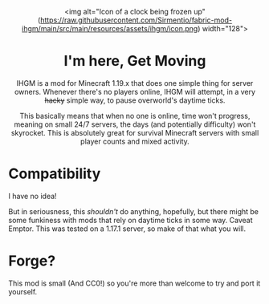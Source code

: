 <div align="center">

<img alt="Icon of a clock being frozen up" (https://raw.githubusercontent.com/Sirmentio/fabric-mod-ihgm/main/src/main/resources/assets/ihgm/icon.png) width="128">

# I'm here, Get Moving

IHGM is a mod for Minecraft 1.19.x that does one simple thing for server owners.
Whenever there's no players online, IHGM will attempt, in a very ~~hacky~~ simple way,
to pause overworld's daytime ticks.

This basically means that when no one is online, time won't progress, meaning on small
24/7 servers, the days (and potentially difficulty) won't skyrocket. This is absolutely
great for survival Minecraft servers with small player counts and mixed activity.

</div>

# Compatibility
I have no idea!

But in seriousness, this *shouldn't* do anything, hopefully, but there might be some funkiness
with mods that rely on daytime ticks in some way. Caveat Emptor. This was tested on a 1.17.1 server,
so make of that what you will.

# Forge?
This mod is small (And CC0!) so you're more than welcome to
try and port it yourself.
